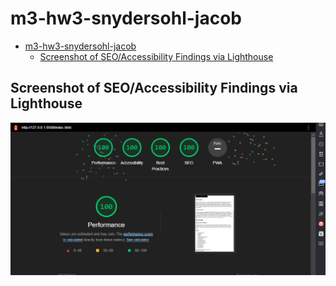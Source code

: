 # m3-hw3-snydersohl-jacob

- [m3-hw3-snydersohl-jacob](#m3-hw3-snydersohl-jacob)
  - [Screenshot of SEO/Accessibility Findings via Lighthouse](#screenshot-of-seoaccessibility-findings-via-lighthouse)

## Screenshot of SEO/Accessibility Findings via Lighthouse

![Screenshot of Lighthouse Findings](/assets/lighthouse%20final.png)
